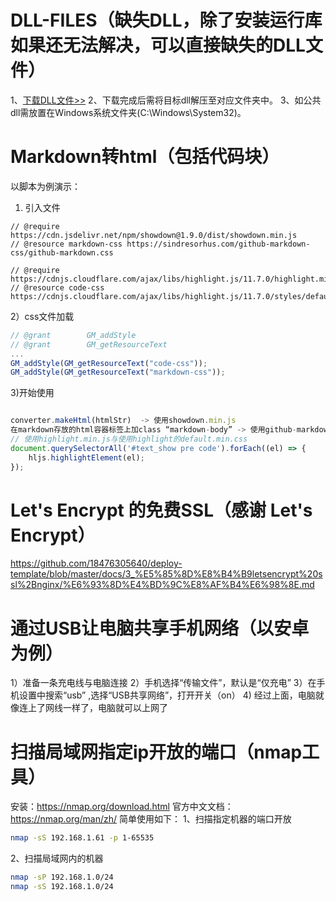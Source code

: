 # DLL-FILES（缺失DLL，除了安装运行库如果还无法解决，可以直接缺失的DLL文件）
1、[下载DLL文件>>](https://cn.dll-files.com/)
2、下载完成后需将目标dll解压至对应文件夹中。
3、如公共dll需放置在Windows系统文件夹(C:\Windows\System32)。

# Markdown转html（包括代码块）
以脚本为例演示：
1) 引入文件
```
// @require      https://cdn.jsdelivr.net/npm/showdown@1.9.0/dist/showdown.min.js
// @resource markdown-css https://sindresorhus.com/github-markdown-css/github-markdown.css

// @require      https://cdnjs.cloudflare.com/ajax/libs/highlight.js/11.7.0/highlight.min.js
// @resource code-css https://cdnjs.cloudflare.com/ajax/libs/highlight.js/11.7.0/styles/default.min.css
```

2）css文件加载
```js
// @grant        GM_addStyle
// @grant        GM_getResourceText
... 
GM_addStyle(GM_getResourceText("code-css"));
GM_addStyle(GM_getResourceText("markdown-css"));
```
3)开始使用
```js

converter.makeHtml(htmlStr)  -> 使用showdown.min.js
在markdown存放的html容器标签上加class “markdown-body” -> 使用github-markdown.css
// 使用highlight.min.js与使用highlight的default.min.css
document.querySelectorAll('#text_show pre code').forEach((el) => {
    hljs.highlightElement(el);
});

```

# Let's Encrypt 的免费SSL（感谢 Let's Encrypt）
https://github.com/18476305640/deploy-template/blob/master/docs/3_%E5%85%8D%E8%B4%B9letsencrypt%20ssl%2Bnginx/%E6%93%8D%E4%BD%9C%E8%AF%B4%E6%98%8E.md

# 通过USB让电脑共享手机网络（以安卓为例）
1）准备一条充电线与电脑连接
2）手机选择“传输文件”，默认是“仅充电”
3）在手机设置中搜索“usb” ,选择“USB共享网络”，打开开关（on）
4) 经过上面，电脑就像连上了网线一样了，电脑就可以上网了

# 扫描局域网指定ip开放的端口（nmap工具）
安装：https://nmap.org/download.html
官方中文文档：https://nmap.org/man/zh/
简单使用如下：
1、扫描指定机器的端口开放
```bash
nmap -sS 192.168.1.61 -p 1-65535
```
2、扫描局域网内的机器
```bash
nmap -sP 192.168.1.0/24
nmap -sS 192.168.1.0/24
```



